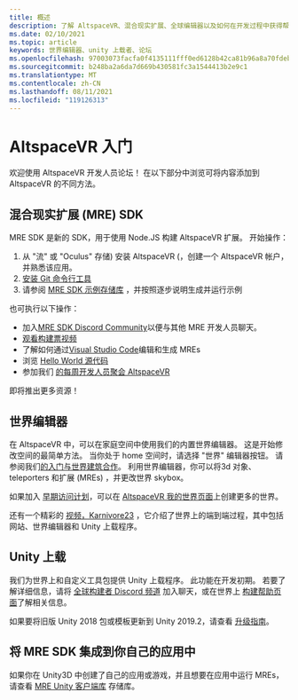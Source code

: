 ```yaml
---
title: 概述
description: 了解 AltspaceVR、混合现实扩展、全球编辑器以及如何在开发过程中获得帮助。
ms.date: 02/10/2021
ms.topic: article
keywords: 世界编辑器、unity 上载者、论坛
ms.openlocfilehash: 97003073facfa0f4135111fff0ed6128b42ca81b96a8a70fdebef22d8988f548
ms.sourcegitcommit: b248ba2a6da7d669b430581fc3a1544413b2e9c1
ms.translationtype: MT
ms.contentlocale: zh-CN
ms.lasthandoff: 08/11/2021
ms.locfileid: "119126313"
---
```

# <a name="getting-started-with-altspacevr"></a>AltspaceVR 入门

欢迎使用 AltspaceVR 开发人员论坛！ 在以下部分中浏览可将内容添加到 AltspaceVR 的不同方法。

## <a name="mixed-reality-extension-mre-sdk"></a>混合现实扩展 (MRE) SDK

MRE SDK 是新的 SDK，用于使用 Node.JS 构建 AltspaceVR 扩展。 开始操作：

1. 从 "流" 或 "Oculus" 存储) 安装 AltspaceVR (，创建一个 AltspaceVR 帐户，并熟悉该应用。
2. [安装 Git 命令行工具](https://git-scm.com/book/en/v2/Getting-Started-Installing-Git)
3. 请参阅 [MRE SDK 示例存储库](https://github.com/Microsoft/mixed-reality-extension-sdk-samples) ，并按照逐步说明生成并运行示例

也可执行以下操作：

* 加入[MRE SDK Discord Community](https://discord.com/invite/xyBcQec)以便与其他 MRE 开发人员聊天。
* [观看构建票视频](https://www.youtube.com/watch?v=DQHrdK9JSXI&ab_channel=AltspaceVR)
* 了解如何通过[Visual Studio Code](https://github.com/Microsoft/mixed-reality-extension-sdk#using-visual-studio-code)编辑和生成 MREs
* 浏览 [Hello World 源代码](https://github.com/Microsoft/mixed-reality-extension-sdk-samples/tree/master/samples/hello-world)
* 参加我们 [的每周开发人员聚会 AltspaceVR](https://account.altvr.com/channels/sdk)

即将推出更多资源！

## <a name="world-editor"></a>世界编辑器

在 AltspaceVR 中，可以在家庭空间中使用我们的内置世界编辑器。 这是开始修改空间的最简单方法。 当你处于 home 空间时，请选择 "世界" 编辑器按钮。 请参阅我们[的入门与世界建筑合作](../world-building/world-building-getting-started.md)。 利用世界编辑器，你可以将3d 对象、teleporters 和扩展 (MREs) ，并更改世界 skybox。

如果加入 [早期访问计划](../world-building/early-access.md)，可以在 [AltspaceVR 我的世界页面](https://account.altvr.com/users/sign_in)上创建更多的世界。

还有一个精彩的 [视频，Karnivore23](https://www.youtube.com/watch?v=G8xgR3cDMjk&ab_channel=MarkGill) ，它介绍了世界上的端到端过程，其中包括网站、世界编辑器和 Unity 上载程序。

## <a name="unity-uploader"></a>Unity 上载

我们为世界上和自定义工具包提供 Unity 上载程序。 此功能在开发初期。 若要了解详细信息，请将 [全球构建者 Discord 频道](https://discord.com/invite/Kp59Frb) 加入聊天，或在世界上 [构建帮助页面](../world-building/getting-help.md)了解相关信息。

如果要将旧版 Unity 2018 包或模板更新到 Unity 2019.2，请查看 [升级指南](https://developer.altvr.com/upgrade-2019-2/)。

## <a name="integrating-the-mre-sdk-into-your-own-app"></a>将 MRE SDK 集成到你自己的应用中

如果你在 Unity3D 中创建了自己的应用或游戏，并且想要在应用中运行 MREs，请查看 [MRE Unity 客户端库](https://github.com/Microsoft/mixed-reality-extension-unity) 存储库。
